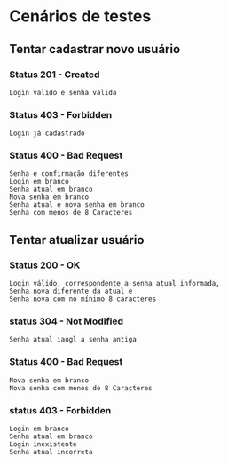 # Cenários de testes
## Tentar cadastrar novo usuário
### Status 201 - Created
	Login valido e senha valida
### Status 403 - Forbidden
	Login já cadastrado
### Status 400 - Bad Request
	Senha e confirmação diferentes
	Login em branco 
	Senha atual em branco
	Nova senha em branco
	Senha atual e nova senha em branco
    Senha com menos de 8 Caracteres
    
##  Tentar atualizar usuário
### Status 200 - OK
 	Login válido, correspondente a senha atual informada,
 	Senha nova diferente da atual e
 	Senha nova com no mínimo 8 caracteres
### status 304 - Not Modified
    Senha atual iaugl a senha antiga
### Status 400 - Bad Request
 	Nova senha em branco
 	Nova senha com menos de 8 Caracteres
### status 403 - Forbidden
 	Login em branco
    Senha atual em branco
    Login inexistente
    Senha atual incorreta

